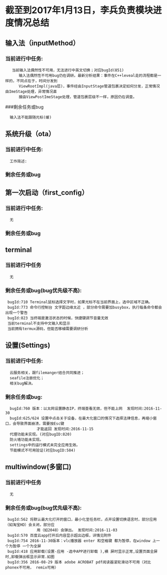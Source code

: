 # 截至到2017年1月13日，李兵负责模块进度情况总结
## 输入法（inputMethod）
### 当前进行中任务:

       当前输入法偶然性不可用，无法进行中英文切换；对应bugId(851)    
          输入法偶然性不可用bug仍在调研。最新分析结果：事件在C++leveal走的流程都是一样的，不同点在于，时间分发到
          ViewRootImpl(java层)，事件经由InputStage管道包裹决定如何分发，正常情况由ImeStage处理，异常情况直
          接由ViewPostImeStage处理，管道包裹层级不一样，原因仍在调查。
               
###剩余任务或bug
      
      输入法不能跟随光标(缓)
      
      
## 系统升级（ota）
### 当前进行中任务:

      工作简述:
    
### 剩余任务或bug
       
 
 
## 第一次启动（first_config）
### 当前进行中任务:

      无
    
### 剩余任务或bug
       
 
 
## terminal
###  当前进行中任务  

      无
      
   
### 剩余任务或bug(bug优先级不高):
     bugId:710 Terminal鼠标选择文字时，如果光标不在当前界面上，选中区域不正确。 
     bugId:773 命令行控制台 文字距边缘太近 ，部分命令需要加busybox，执行每条命令都会出现一个警告
     bugId:823 当终端是激活状态的时候，快捷键调节音量无效
     当前terminal不支持中文输入和显示
     当前拥有termux源码，但能否移植需要调研分析
     
     
## 设置(Settings)
###  当前进行中任务:

      云服务相关，跟filemanger结合共同推进；
      seafile注册优化；
      相关bug解决。
   
### 剩余任务或bug:
     
      bugId:760 版本：以太网设置静态IP，终端查看无效，但不能上网  发现时间:2016-11-30   
      bugId:625/624 设置中点击关于设备，在最大化窗口的情况下选择法律信息，再缩小窗口，会导致界面崩溃，需要按Esc键
                  才能返回 发现时间:2016-11-15
      代理功能未实现。(对应bugID:820)
      防火墙功能未实现。
      settings中的运行模式未完全应用生效。
      节能模式不可用验证(对应bugID:584)


## multiwindow(多窗口)
###  当前进行中任务  

      无
      
   
### 剩余任务或bug(bug优先级不高):
     bugId:562 将默认最大化打开的窗口，最小化至任务栏，点开设置切换语言时，部分应用（如淘宝HD）会关闭，部分应
                  用（如2048）会弹出。 发现时间:2016-11-03
     bugId:570 百度云app打开后内容显示超出边框，详情见附件
     bugId:754 2016-11-30版本：vlc播放器 enter 和空格键 都为暂停，在window 上一个为暂停 一个为全屏
     bugId:418 应用卸载(设置-应用 -选中APP进行卸载 ),横 屏时显示正常,设置页面全屏时,卸载弹出框显示异常.如图
     bugId:356 2016-08-29 版本 adobe ACROBAT pdf阅读器滚轮滑动不可用（对比phonex不可用， remix可用）
     
      
